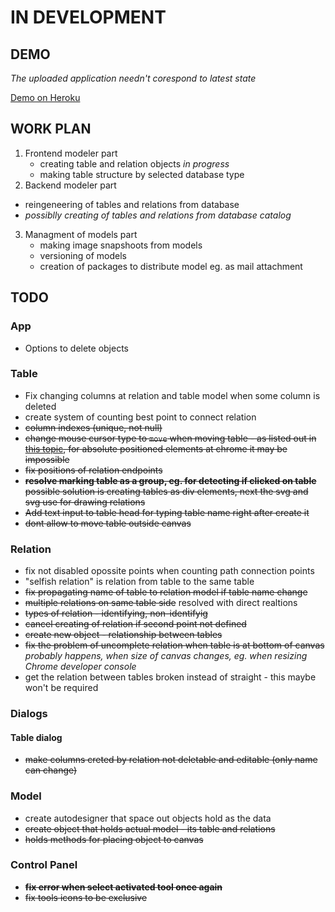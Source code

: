 # IN DEVELOPMENT

## DEMO 

_The uploaded application needn't corespond to latest state_

[Demo on Heroku](http://db-modeler.herokuapp.com/) 

## WORK PLAN
1. Frontend modeler part
	* creating table and relation objects	_in progress_
	* making table structure by selected database type
2. Backend modeler part
  * reingeneering of tables and relations from database
  * _possiblly creating of tables and relations from  database catalog_
3. Managment of models part
	* making image snapshoots from models
	* versioning of models
	* creation of packages to distribute model eg. as mail attachment

## TODO

### App
* Options to delete objects

### Table
* Fix changing columns at relation and table model when some column is deleted
* create system of counting best point to connect relation
* <s>column indexes (unique, not null)</s>
* <s>change mouse cursor type to `move` when moving table - as listed out  in
[this topic](http://stackoverflow.com/questions/8942805/chrome-bug-cursor-changes-on-mouse-down-move/), for absolute positioned elements at chrome it may be impossible</s>
* <s>fix positions of relation endpoints</s>
* <s> __resolve marking table as a group, eg. for detecting if clicked on 
  table__ possible solution is creating tables as div elements, next the
  svg and svg use for drawing relations</s>
* <s>Add text input to table head for typing table name right after create it
  </s>
* <s>dont allow to move table outside canvas</s>

### Relation
* fix not disabled opossite points when counting path connection points
* "selfish relation" is relation from table to the same table 
* <s>fix propagating name of table to relation model if table name change</s>
* <s>multiple relations on same table side</s> resolved with direct realtions
* <s>types of relation - identifying, non-identifyig</s>
* <s>cancel creating of relation if second point not defined</s>
* <s>create new object - relationship between tables</s>
* <s>fix the problem of uncomplete relation when table is at bottom of canvas
</s> _probably happens, when size of canvas changes, eg. when resizing Chrome
 developer console_
* get the relation between tables broken instead of straight - this maybe won't
  be required

### Dialogs

#### Table dialog
* <s>make columns creted by relation not deletable and editable (only name can
  change)</s>

### Model
* create autodesigner that space out objects hold as the data
* <s>create object that holds actual model - its table and relations</s>
* <s>holds methods for placing object to canvas</s>

### Control Panel
* <s>__fix error when select activated tool once again__</s>
* <s>fix tools icons to be exclusive</s>